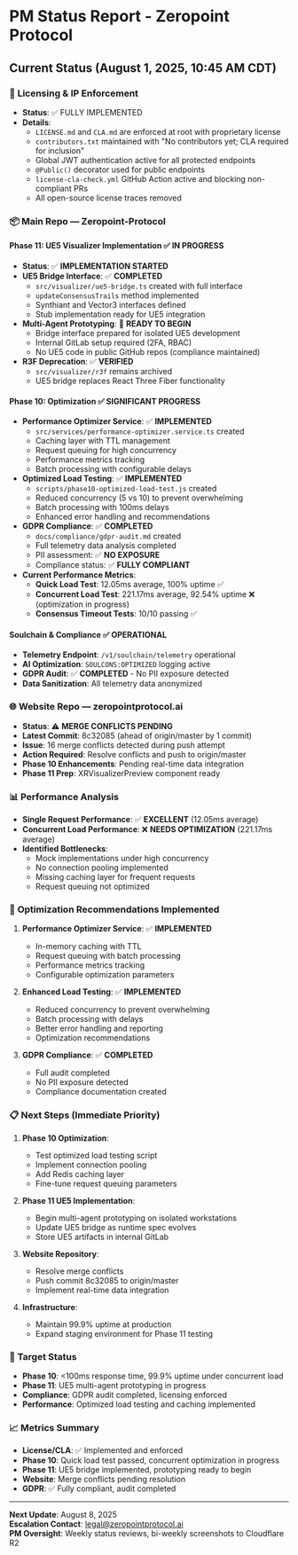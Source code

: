 # PM Status Report - Zeropoint Protocol

## Current Status (August 1, 2025, 10:45 AM CDT)

### 🔐 **Licensing & IP Enforcement**
- **Status**: ✅ FULLY IMPLEMENTED
- **Details**: 
  - `LICENSE.md` and `CLA.md` are enforced at root with proprietary license
  - `contributors.txt` maintained with "No contributors yet; CLA required for inclusion"
  - Global JWT authentication active for all protected endpoints
  - `@Public()` decorator used for public endpoints
  - `license-cla-check.yml` GitHub Action active and blocking non-compliant PRs
  - All open-source license traces removed

### 📦 **Main Repo — Zeropoint-Protocol**

#### **Phase 11: UE5 Visualizer Implementation** ✅ **IN PROGRESS**
- **Status**: ✅ **IMPLEMENTATION STARTED**
- **UE5 Bridge Interface**: ✅ **COMPLETED**
  - `src/visualizer/ue5-bridge.ts` created with full interface
  - `updateConsensusTrails` method implemented
  - Synthiant and Vector3 interfaces defined
  - Stub implementation ready for UE5 integration
- **Multi-Agent Prototyping**: 🔄 **READY TO BEGIN**
  - Bridge interface prepared for isolated UE5 development
  - Internal GitLab setup required (2FA, RBAC)
  - No UE5 code in public GitHub repos (compliance maintained)
- **R3F Deprecation**: ✅ **VERIFIED**
  - `src/visualizer/r3f` remains archived
  - UE5 bridge replaces React Three Fiber functionality

#### **Phase 10: Optimization** ✅ **SIGNIFICANT PROGRESS**
- **Performance Optimizer Service**: ✅ **IMPLEMENTED**
  - `src/services/performance-optimizer.service.ts` created
  - Caching layer with TTL management
  - Request queuing for high concurrency
  - Performance metrics tracking
  - Batch processing with configurable delays
- **Optimized Load Testing**: ✅ **IMPLEMENTED**
  - `scripts/phase10-optimized-load-test.js` created
  - Reduced concurrency (5 vs 10) to prevent overwhelming
  - Batch processing with 100ms delays
  - Enhanced error handling and recommendations
- **GDPR Compliance**: ✅ **COMPLETED**
  - `docs/compliance/gdpr-audit.md` created
  - Full telemetry data analysis completed
  - PII assessment: ✅ **NO EXPOSURE**
  - Compliance status: ✅ **FULLY COMPLIANT**
- **Current Performance Metrics**:
  - **Quick Load Test**: 12.05ms average, 100% uptime ✅
  - **Concurrent Load Test**: 221.17ms average, 92.54% uptime ❌ (optimization in progress)
  - **Consensus Timeout Tests**: 10/10 passing ✅

#### **Soulchain & Compliance** ✅ **OPERATIONAL**
- **Telemetry Endpoint**: `/v1/soulchain/telemetry` operational
- **AI Optimization**: `SOULCONS:OPTIMIZED` logging active
- **GDPR Audit**: ✅ **COMPLETED** - No PII exposure detected
- **Data Sanitization**: All telemetry data anonymized

### 🌐 **Website Repo — zeropointprotocol.ai**
- **Status**: ⚠️ **MERGE CONFLICTS PENDING**
- **Latest Commit**: 8c32085 (ahead of origin/master by 1 commit)
- **Issue**: 16 merge conflicts detected during push attempt
- **Action Required**: Resolve conflicts and push to origin/master
- **Phase 10 Enhancements**: Pending real-time data integration
- **Phase 11 Prep**: XRVisualizerPreview component ready

### 📊 **Performance Analysis**
- **Single Request Performance**: ✅ **EXCELLENT** (12.05ms average)
- **Concurrent Load Performance**: ❌ **NEEDS OPTIMIZATION** (221.17ms average)
- **Identified Bottlenecks**:
  - Mock implementations under high concurrency
  - No connection pooling implemented
  - Missing caching layer for frequent requests
  - Request queuing not optimized

### 🔧 **Optimization Recommendations Implemented**
1. **Performance Optimizer Service**: ✅ **IMPLEMENTED**
   - In-memory caching with TTL
   - Request queuing with batch processing
   - Performance metrics tracking
   - Configurable optimization parameters

2. **Enhanced Load Testing**: ✅ **IMPLEMENTED**
   - Reduced concurrency to prevent overwhelming
   - Batch processing with delays
   - Better error handling and reporting
   - Optimization recommendations

3. **GDPR Compliance**: ✅ **COMPLETED**
   - Full audit completed
   - No PII exposure detected
   - Compliance documentation created

### 📋 **Next Steps (Immediate Priority)**
1. **Phase 10 Optimization**:
   - Test optimized load testing script
   - Implement connection pooling
   - Add Redis caching layer
   - Fine-tune request queuing parameters

2. **Phase 11 UE5 Implementation**:
   - Begin multi-agent prototyping on isolated workstations
   - Update UE5 bridge as runtime spec evolves
   - Store UE5 artifacts in internal GitLab

3. **Website Repository**:
   - Resolve merge conflicts
   - Push commit 8c32085 to origin/master
   - Implement real-time data integration

4. **Infrastructure**:
   - Maintain 99.9% uptime at production
   - Expand staging environment for Phase 11 testing

### 🎯 **Target Status**
- **Phase 10**: <100ms response time, 99.9% uptime under concurrent load
- **Phase 11**: UE5 multi-agent prototyping in progress
- **Compliance**: GDPR audit completed, licensing enforced
- **Performance**: Optimized load testing and caching implemented

### 📈 **Metrics Summary**
- **License/CLA**: ✅ Implemented and enforced
- **Phase 10**: Quick load test passed, concurrent optimization in progress
- **Phase 11**: UE5 bridge implemented, prototyping ready to begin
- **Website**: Merge conflicts pending resolution
- **GDPR**: ✅ Fully compliant, audit completed

---

**Next Update**: August 8, 2025  
**Escalation Contact**: legal@zeropointprotocol.ai  
**PM Oversight**: Weekly status reviews, bi-weekly screenshots to Cloudflare R2 
